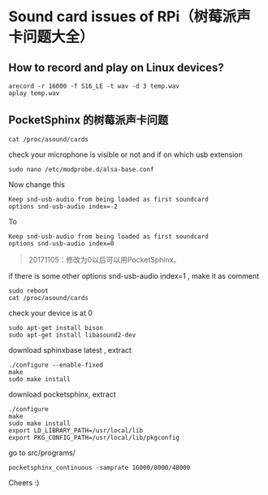 # Sound card issues of RPi（树莓派声卡问题大全）


## How to record and play on Linux devices?

    arecord -r 16000 -f S16_LE -t wav -d 3 temp.wav
    aplay temp.wav

## PocketSphinx 的树莓派声卡问题

    cat /proc/asound/cards
check your microphone is visible or not and if on which usb extension

    sudo nano /etc/modprobe.d/alsa-base.conf
Now change this

    Keep snd-usb-audio from being loaded as first soundcard 
    options snd-usb-audio index=-2
To

    Keep snd-usb-audio from being loaded as first soundcard 
    options snd-usb-audio index=0


> 20171105：修改为0以后可以用PocketSphinx。

if there is some other options snd-usb-audio index=1 , make it as comment

    sudo reboot 
    cat /proc/asound/cards 
check your device is at 0

    sudo apt-get install bison
    sudo apt-get install libasound2-dev
download sphinxbase latest , extract

    ./configure --enable-fixed
    make
    sudo make install
download pocketsphinx, extract

    ./configure
    make
    sudo make install
    export LD_LIBRARY_PATH=/usr/local/lib 
    export PKG_CONFIG_PATH=/usr/local/lib/pkgconfig
go to src/programs/

    pocketsphinx_continuous -samprate 16000/8000/48000
Cheers :)

